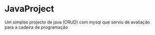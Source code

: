 # JavaProject
Um simples projecto de java (CRUD) com mysql que serviu de avaliação para a cadeira de programação
